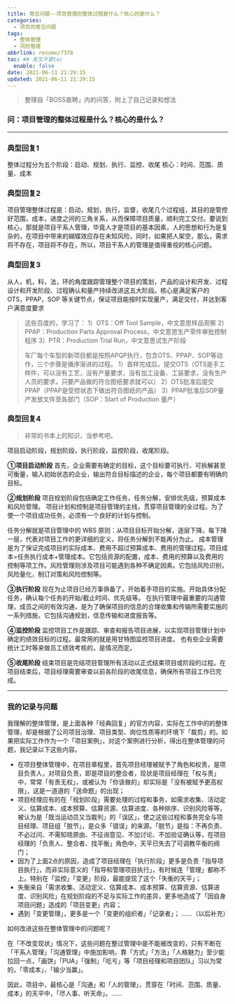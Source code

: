 ```yaml
---
title: 常见问题--项目管理的整体过程是什么？核心的是什么？
categories:
  - 项目的常见问题
tags:
  - 整体管理
  - 风险管理
abbrlink: resume/7378
toc: ## 发文不要toc
  enable: false
date: 2021-06-11 21:29:15
updated: 2021-06-11 21:29:15
---
```


> 整理自「BOSS直聘」内的问答，附上了自己记录和想法

### 问：项目管理的整体过程是什么？核心的是什么？

---

### 典型回复1

整体过程分为五个阶段：启动、规划、执行、监控、收尾
核心：时间、范围、质量、成本

### 典型回复2

项目管理整体过程是：启动，规划，执行，监督，收尾几个过程组，其目的是管控好范围，成本，进度之间的三角关系，从而保障项目质量，顺利完工交付。要说到核心，那就是项目干系人管理，毕竟人才是项目的基本因素，人的思想和行为是复杂的，在项目中带来的蝴蝶效应存在未知风险，同时，如果把人架空，那么，需求将不存在，项目将不存在，所以，项目干系人的管理是值得重视的核心问题。

### 典型回复3

从人，机，料，法，环的角度跟踪管理整个项目的策划，产品的设计和开发、过程设计和开发阶段、过程确认和量产持续改进这五大阶段。核心是满足客户的 OTS，PPAP，SOP 等关键节点，保证项目能按时实现量产，满足交付，并达到客户满意度要求

> 这些百度的，学习了：
> 1）OTS：Off Tool Sample，中文意思样品观察
> 2）PPAP：Production Parts Approval Process，中文意思生产零件审批控制程序
> 3）PTR：Production Trial Run，中文意思试生产阶段
>
> 车厂每个车型的新项目都是按照APQP执行，包含OTS、PPAP、SOP等动作，三个步骤是循序渐进的过程。
> 1）首样完成后，提交OTS（OTS是手工样件，可以没有工艺，没有产量要求，没有加工设备、工装要求，没有生产人员的要求，只要产品做的符合图纸要求就可以）
> 2）OTS批准后提交PPAP（PPAP是受控状态下做出符合图纸的产品）
> 3）PPAP批准后SOP量产发放文件至各部门（SOP：Start of Production 量产）

### 典型回复4

> 非常的书本上的知识，当参考吧。

项目启动阶段，规划阶段，执行阶段，监控阶段，收尾阶段。

**①项目启动阶段**
首先，企业需要有确定的目标，这个目标要可执行、可拆解甚至可衡量，输入初始状态的企业，输出符合目标描述的企业，每个项目都要有明确的目标。

**②规划阶段**
项目规划阶段包括确定工作任务，任务分解，安排优先级，预算成本和风险管理。
项目计划和控制是项目管理的主线，贯穿项目管理的全过程。为了使一个项目成功任务，必须有一个良好的计划与控制。

任务分解就是项目管理中的 WBS 原则：从项目目标开始分解，逐层下降，每下降一层，代表对项目工作的更详细的定义，将任务分解到不能再分为止。
成本管理是为了保证完成项目的实际成本、费用不超过预算成本、费用的管理过程。项目成本=任务执行成本+管理成本。它包括资源的配置，成本、费用的预算以及费用的控制等项工作。风险管理则涉及项目可能遇到各种不确定因素。它包括风险识别，风险量化，制订对策和风险控制等。

**③执行阶段**
现在为止项目已经万事俱备了，开始着手项目的实施。开始具体分配任务，确认每个任务的开始/截止时间、优先级等。
在执行管理中最重要的沟通管理，成员之间的有效沟通，是为了确保项目的信息的合理收集和传输所需要实施的一系列措施，它包括沟通规划，信息传输和进度报告等。

**④监控阶段**
监控项目工作是跟踪、审查和报告项目进展，以实现项目管理计划中确定的绩效目标的过程。最常用的就是用甘特图监控项目进度。
也有些企业需要统计工时等来做员工绩效考核的，是情况而定。

**⑤收尾阶段**
结束项目是完结项目管理所有活动以正式结束项目或阶段的过程。在项目结束后，项目经理需要审查以前各阶段的收尾信息，确保所有项目工作已完成。

---

### 我的记录与问题

我理解的整体管理，是上面各种「经典回复」的官方内容，实际在工作中的的整体管理，却是根据了公司项目治理、项目类型、岗位性质等的环境下「裁剪」的。如果把实际工作作为一个「项目案例」，对这个案例进行分析，得出在整体管理的问题，我记录以下这些内容。

- 在项目整体管理中，在项目章程里，首先项目经理被赋予了角色和权责，是项目负责人，对项目负责，即是项目的整合者，现状是项目经理在「权与责」中，常常「有责无权」，或被认为「你该做的」却实际是「没有被赋予更高权限」，这是一道道的「送命题」的出现；
- 项目经理应有的在「规划阶段」需要处理的过程和事务，如需求收集、活动定义、估算成本、成本预算、估算资源、估算进度、各种排序、识别风险等等，被认为是「既当运动员又当裁判」的「误区」，使之这些过程和事务完全与项目经理、项目组「脱节」，是众多「错误」的来源。「脱节」是指：不再负责、不必过问、不需知晓原由、不征询意见、不加讨论、不加验证确认等，在项目经理的「负责人、整合者、找平衡」角色中，天平已失去了可调教平衡的阀门；
- 因为了上面2点的原因，造成了项目经理在「执行阶段」更多是负责「指导项目执行」，而非实际意义的「指导和管理项目执行」，有时候连「管理」都称不上。特别在「监控」「变更」阶段，最能提现了这个「失衡的天平」；
- 失衡来自「需求收集、活动定义、估算成本、成本预算、估算资源、估算进度、识别风险」在规划阶段的不足与实际工作的差异，更多地造成了「因自身项目问题」造成的「项目变更」内容；
- 遇到「变更管理」，更多是一个「变更的组织者」「记录者」；
……（以后补充）

如何改进这些在整体管理中的问题呢？

在「不改变现状」情况下，这些问题在整过管理中是不能被改变的，只有不断在「干系人管理」「沟通管理」中施加影响，靠「方式」「方法」「人格魅力」至少能拉回一点，「画饼」「PUA」「强制」「吃亏」等「项目经理和项目团队」习以为常的，「零成本」，「输少当赢」。

因此，项目中，最核心是「沟通」和「人的管理」，贯穿在「时间、范围、质量、成本」的天平中，「尽人事、听天命」。……
